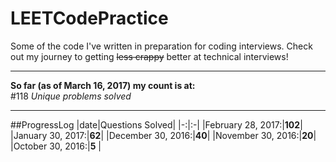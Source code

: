 # LEETCodePractice
Some of the code I've written in preparation for coding interviews. Check out my journey to getting ~~less crappy~~ better at technical interviews!

___

**So far (as of March 16, 2017) my count is at:**   
#118
*Unique problems solved* 
___
##ProgressLog
|date|Questions Solved| 
|-:|:-| 
|February 28, 2017:|**102**| 
|January 30, 2017:|**62**| 
|December 30, 2016:|**40**| 
|November 30, 2016:|**20**| 
|October 30, 2016:|**5** | 
